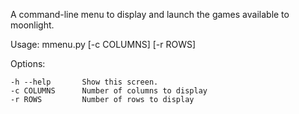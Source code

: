 A command-line menu to display and launch the games available to
moonlight.

Usage:
	mmenu.py [-c COLUMNS] [-r ROWS]

Options:

    -h --help       Show this screen.
    -c COLUMNS      Number of columns to display
    -r ROWS         Number of rows to display